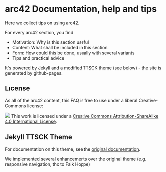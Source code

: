 # arc42 Documentation, help and tips

Here we collect tips on using arc42.

For every arc42 section, you find

* Motivation: Why is this section useful
* Content: What shall be included in this section
* Form: How could this be done, usually with several variants
* Tips and practical advice

It's powered by [Jekyll](https://jekyllrb.com/) and a modified TTSCK theme (see below) -
the site is generated by github-pages.

## License
As all of the arc42 content, this FAQ is free to use under a liberal Creative-Commons
license:

![](https://i.creativecommons.org/l/by-sa/4.0/88x31.png)
This work is licensed under a
[Creative Commons Attribution-ShareAlike 4.0 International License](https://creativecommons.org/licenses/by-sa/4.0/).


## Jekyll TTSCK Theme

For documentation on this theme, see the [original documentation](https://ttskch.github.io/jekyll-ttskch-theme/).

We implemented several enhancements over the original theme (e.g. responsive navigation, thx to Falk Hoppe)
